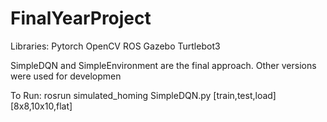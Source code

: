 # FinalYearProject

Libraries:
Pytorch
OpenCV
ROS
Gazebo
Turtlebot3


SimpleDQN and SimpleEnvironment are the final approach. Other versions were used for developmen

To Run:
rosrun simulated_homing SimpleDQN.py [train,test,load] [8x8,10x10,flat]

